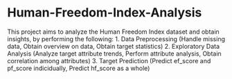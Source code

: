 # Human-Freedom-Index-Analysis
This project aims to analyze the Human Freedom Index dataset and obtain insights, by performing the following:     1. Data Preprocessing (Handle missing data, Obtain overview on data, Obtain target statistics) 2. Exploratory Data Analysis (Analyze target attribute trends, Perform attribute analysis, Obtain correlation among attributes) 3. Target Prediction (Predict ef_score and pf_score indicidually, Predict hf_score as a whole)
